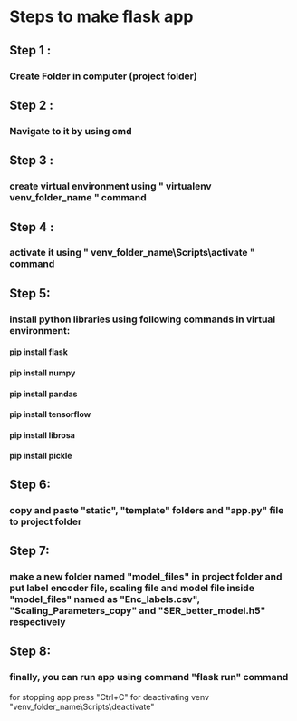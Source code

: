 # Steps to make flask app 

## Step 1 : 
### Create Folder in computer (project folder)

## Step 2 : 
### Navigate to it by using cmd

## Step 3 : 
### create virtual environment using " virtualenv venv_folder_name " command

## Step 4 : 
### activate it using " venv_folder_name\Scripts\activate " command

## Step 5:
### install python libraries using following commands in virtual environment:
#### pip install flask
#### pip install numpy
#### pip install pandas
#### pip install tensorflow
#### pip install librosa
#### pip install pickle

## Step 6:
### copy and paste "static", "template" folders and "app.py" file to project folder


## Step 7:
### make a new folder named "model_files" in project folder and put label encoder file, scaling file and model file inside "model_files" named as "Enc_labels.csv", "Scaling_Parameters_copy" and "SER_better_model.h5" respectively


## Step 8:
### finally, you can run app using command "flask run" command

for stopping app press "Ctrl+C"
for deactivating venv "venv_folder_name\Scripts\deactivate"
